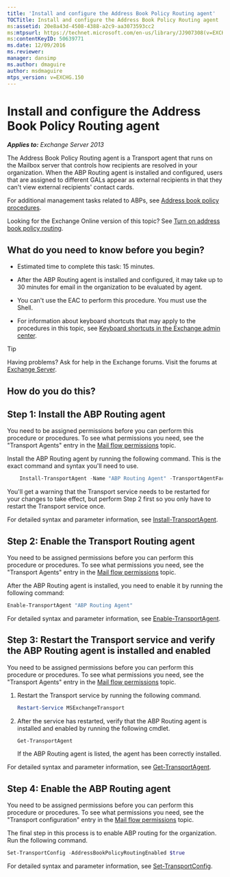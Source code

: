 ```yaml
---
title: 'Install and configure the Address Book Policy Routing agent'
TOCTitle: Install and configure the Address Book Policy Routing agent
ms:assetid: 20e8a43d-4508-4388-a2c9-aa3073593cc2
ms:mtpsurl: https://technet.microsoft.com/en-us/library/JJ907308(v=EXCHG.150)
ms:contentKeyID: 50639771
ms.date: 12/09/2016
ms.reviewer: 
manager: dansimp
ms.author: dmaguire
author: msdmaguire
mtps_version: v=EXCHG.150
---
```


# Install and configure the Address Book Policy Routing agent

_**Applies to:** Exchange Server 2013_

The Address Book Policy Routing agent is a Transport agent that runs on the Mailbox server that controls how recipients are resolved in your organization. When the ABP Routing agent is installed and configured, users that are assigned to different GALs appear as external recipients in that they can't view external recipients' contact cards.

For additional management tasks related to ABPs, see [Address book policy procedures](address-book-policy-procedures-exchange-2013-help.md).

Looking for the Exchange Online version of this topic? See [Turn on address book policy routing](https://technet.microsoft.com/en-us/library/jj891095\(v=exchg.150\)).

## What do you need to know before you begin?

  - Estimated time to complete this task: 15 minutes.

  - After the ABP Routing agent is installed and configured, it may take up to 30 minutes for email in the organization to be evaluated by agent.

  - You can't use the EAC to perform this procedure. You must use the Shell.

  - For information about keyboard shortcuts that may apply to the procedures in this topic, see [Keyboard shortcuts in the Exchange admin center](keyboard-shortcuts-in-the-exchange-admin-center-2013-help.md).

> [!TIP]
> Having problems? Ask for help in the Exchange forums. Visit the forums at [Exchange Server](https://go.microsoft.com/fwlink/p/?linkid=60612).

## How do you do this?

## Step 1: Install the ABP Routing agent

You need to be assigned permissions before you can perform this procedure or procedures. To see what permissions you need, see the "Transport Agents" entry in the [Mail flow permissions](mail-flow-permissions-exchange-2013-help.md) topic.

Install the ABP Routing agent by running the following command. This is the exact command and syntax you'll need to use.

```powershell
    Install-TransportAgent -Name "ABP Routing Agent" -TransportAgentFactory "Microsoft.Exchange.Transport.Agent.AddressBookPolicyRoutingAgent.AddressBookPolicyRoutingAgentFactory" -AssemblyPath $env:ExchangeInstallPath\TransportRoles\agents\AddressBookPolicyRoutingAgent\Microsoft.Exchange.Transport.Agent.AddressBookPolicyRoutingAgent.dll
```

You'll get a warning that the Transport service needs to be restarted for your changes to take effect, but perform Step 2 first so you only have to restart the Transport service once.

For detailed syntax and parameter information, see [Install-TransportAgent](https://technet.microsoft.com/en-us/library/aa997998\(v=exchg.150\)).

## Step 2: Enable the Transport Routing agent

You need to be assigned permissions before you can perform this procedure or procedures. To see what permissions you need, see the "Transport Agents" entry in the [Mail flow permissions](mail-flow-permissions-exchange-2013-help.md) topic.

After the ABP Routing agent is installed, you need to enable it by running the following command:

```powershell
Enable-TransportAgent "ABP Routing Agent"
```

For detailed syntax and parameter information, see [Enable-TransportAgent](https://technet.microsoft.com/en-us/library/bb124921\(v=exchg.150\)).

## Step 3: Restart the Transport service and verify the ABP Routing agent is installed and enabled

You need to be assigned permissions before you can perform this procedure or procedures. To see what permissions you need, see the "Transport Agents" entry in the [Mail flow permissions](mail-flow-permissions-exchange-2013-help.md) topic.

1. Restart the Transport service by running the following command.

    ```powershell
    Restart-Service MSExchangeTransport
    ```

2. After the service has restarted, verify that the ABP Routing agent is installed and enabled by running the following cmdlet.

    ```powershell
    Get-TransportAgent
    ```

    If the ABP Routing agent is listed, the agent has been correctly installed.

For detailed syntax and parameter information, see [Get-TransportAgent](https://technet.microsoft.com/en-us/library/bb123536\(v=exchg.150\)).

## Step 4: Enable the ABP Routing agent

You need to be assigned permissions before you can perform this procedure or procedures. To see what permissions you need, see the "Transport configuration" entry in the [Mail flow permissions](mail-flow-permissions-exchange-2013-help.md) topic.

The final step in this process is to enable ABP routing for the organization. Run the following command.

```powershell
Set-TransportConfig -AddressBookPolicyRoutingEnabled $true
```

For detailed syntax and parameter information, see [Set-TransportConfig](https://technet.microsoft.com/en-us/library/bb124151\(v=exchg.150\)).
